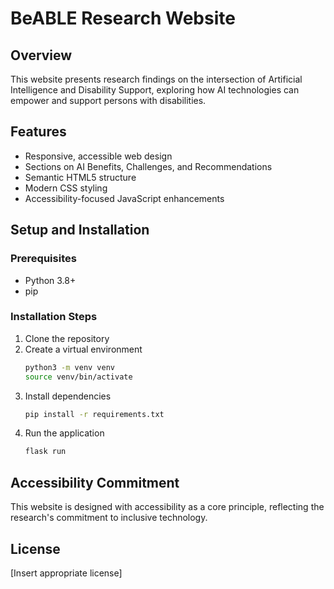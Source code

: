 # BeABLE Research Website

## Overview
This website presents research findings on the intersection of Artificial Intelligence and Disability Support, exploring how AI technologies can empower and support persons with disabilities.

## Features
- Responsive, accessible web design
- Sections on AI Benefits, Challenges, and Recommendations
- Semantic HTML5 structure
- Modern CSS styling
- Accessibility-focused JavaScript enhancements

## Setup and Installation

### Prerequisites
- Python 3.8+
- pip

### Installation Steps
1. Clone the repository
2. Create a virtual environment
   ```bash
   python3 -m venv venv
   source venv/bin/activate
   ```
3. Install dependencies
   ```bash
   pip install -r requirements.txt
   ```
4. Run the application
   ```bash
   flask run
   ```

## Accessibility Commitment
This website is designed with accessibility as a core principle, reflecting the research's commitment to inclusive technology.

## License
[Insert appropriate license]
